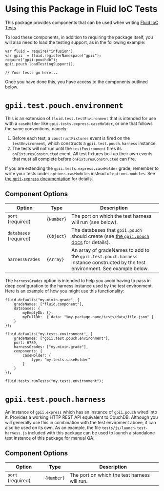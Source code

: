 # Using this Package in Fluid IoC Tests

This package provides components that can be used when writing [Fluid IoC Tests](http://docs.fluidproject.org/infusion/development/IoCTestingFramework.html).

To load these components, in addition to requiring the package itself, you will also need to load the testing support,
as in the following example:

```
var fluid = require("infusion");
var gpii  = fluid.registerNamespace("gpii");
require("gpii-pouchdb");
gpii.pouch.loadTestingSupport();

// Your tests go here...

```

Once you have done this, you have access to the components outlined below.

# `gpii.test.pouch.environment`

This is an extension of `fluid.test.testEnvironment` that is intended for use with a `caseHolder` like
`gpii.tests.express.caseHolder`, or one that follows the same conventions, namely:

1. Before each test, a `constructFixtures` event is fired on the `testEnvironment`, which constructs a `gpii.test.pouch.harness` instance.
2. The tests will not run until the `testEnvironment` fires its `onFixturesConstructed` event.  All test fixtures boil up their own events that must all complete before `onFixturesConstructed` can fire.

If you are extending the `gpii.tests.express.caseHolder` grade, remember to write your tests under  `options.rawModules`
instead of `options.modules`.  See [the `gpii-express` documentation](https://github.com/the-t-in-rtf/gpii-express/) for details.

## Component Options

| Option                 | Type       | Description |
| ---------------------- | ---------- | ----------- |
| `port` (required)      | `{Number}` | The port on which the test harness will run (see below). |
| `databases` (required) | `{Object}` | The databases that `gpii.pouch` should create (see [the `gpii.pouch` docs](pouch-component.md) for details). |
| `harnessGrades`        | `{Array}`  | An array of gradeNames to add to the `gpii.test.pouch.harness` instance constructed by the test environment. See example below. |

The `harnessGrades` option is intended to help you avoid having to pass in deep configuration to the harness instance
used by the test environment.  Here is an example of how you might use this functionality:

```
fluid.defaults("my.mixin.grade", {
    gradeNames: ["fluid.component"],
    databases: {
        myEmptyDb: {},
        myFullDb:  { data: "%my-package-name/tests/data/file.json" }
    }
});

fluid.defaults("my.tests.environment", {
    gradeNames: ["gpii.test.pouch.environment"],
    port: 6789,
    harnessGrades: ["my.mixin.grade"],
    components: {
        caseHolder: {
            type: "my.tests.caseHolder"
        }
    }
});

fluid.tests.runTests("my.tests.environment");
```

# `gpii.test.pouch.harness`

An instance of `gpii.express` which has an instance of `gpii.pouch` wired into it.  Provides a working HTTP REST API
equivalent to CouchDB.  Although you will generally use this in combination with the test enviroment above, it can
also be used on its own. As an example, the file `tests/js/launch-test-harness.js` included with this package can be
used to launch a standalone test instance of this package for manual QA.

## Component Options

| Option            | Type       | Description |
| ----------------- | ---------- | ----------- |
| `port` (required) | `{Number}` | The port on which the test harness will run. |